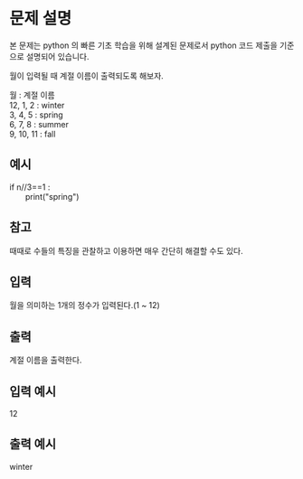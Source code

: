 # 문제 설명

본 문제는 python 의 빠른 기초 학습을 위해 설계된 문제로서 python 코드 제출을 기준으로 설명되어 있습니다.

월이 입력될 때 계절 이름이 출력되도록 해보자.

월 : 계절 이름  
12, 1, 2 : winter  
3, 4, 5 : spring  
6, 7, 8 : summer  
9, 10, 11 : fall

## 예시

if n//3==1 :  
  print("spring")

## 참고

때때로 수들의 특징을 관찰하고 이용하면 매우 간단히 해결할 수도 있다.

## 입력

월을 의미하는 1개의 정수가 입력된다.(1 ~ 12)

## 출력

계절 이름을 출력한다.

## 입력 예시

12

## 출력 예시

winter
